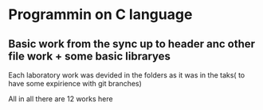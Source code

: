 # Programmin on C language
## Basic work from the sync up to header anc other file work + some basic libraryes
Each laboratory work was devided in the folders as it was in the taks( to have some expirience with git branches)

All in all there are 12 works here
